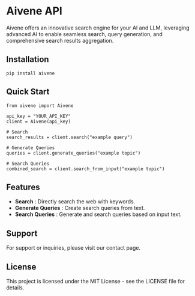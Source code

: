 # Aivene API

Aivene offers an innovative search engine for your AI and LLM, leveraging advanced AI to enable seamless search, query generation, and comprehensive search results aggregation.


## Installation

```
pip install aivene
```


## Quick Start

```
from aivene import Aivene

api_key = "YOUR_API_KEY"
client = Aivene(api_key)

# Search
search_results = client.search("example query")

# Generate Queries
queries = client.generate_queries("example topic")

# Search Queries
combined_search = client.search_from_input("example topic")

```


## Features

* **Search** : Directly search the web with keywords.
* **Generate Queries** : Create search queries from text.
* **Search Queries** : Generate and search queries based on input text.


## Support

For support or inquiries, please visit our contact page.


## License

This project is licensed under the MIT License - see the LICENSE file for details.
